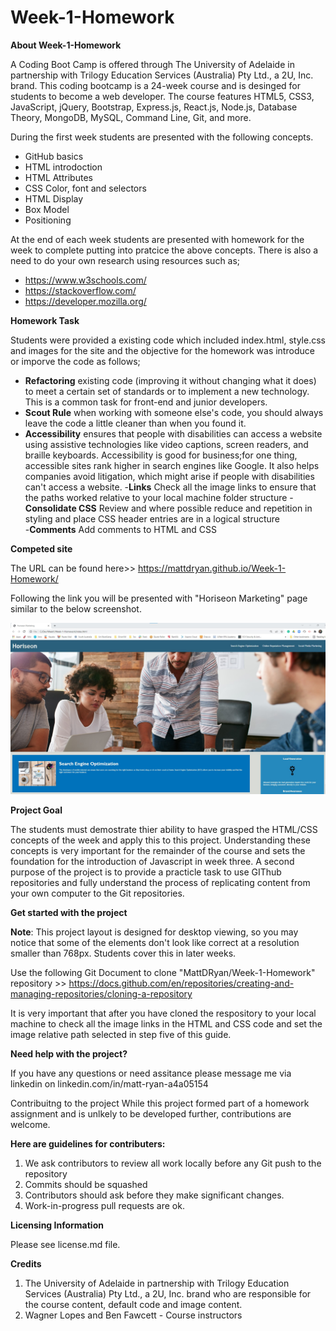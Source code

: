 # Week-1-Homework

**About Week-1-Homework**

A Coding Boot Camp is offered through The University of Adelaide in partnership with Trilogy Education Services (Australia) Pty Ltd., a 2U, Inc. brand. This coding bootcamp is a 24-week course and is desinged for students to become a web developer. The course features HTML5, CSS3, JavaScript, jQuery, Bootstrap, Express.js, React.js, Node.js, Database Theory, MongoDB, MySQL, Command Line, Git, and more.

During the first week students are presented with the following concepts.

- GitHub basics
- HTML introdoction
- HTML Attributes
- CSS Color, font and selectors
- HTML Display 
- Box Model
- Positioning 

At the end of each week students are presented with homework for the week to complete putting into pratcice the above concepts. There is also a need to do your own research using resources such as;

- https://www.w3schools.com/ 
- https://stackoverflow.com/
- https://developer.mozilla.org/

**Homework Task**

Students were provided a existing code which included index.html, style.css and images for the site and the objective for the homework was introduce or imporve the code as follows;

- **Refactoring** existing code (improving it without changing what it does) to meet a certain set of standards or to implement a new technology. This is a common task for front-end and junior developers. 
- **Scout Rule** when working with someone else's code, you should always leave the code a little cleaner than when you found it.
- **Accessibility** ensures that people with disabilities can access a website using assistive technologies like video captions, screen readers, and braille keyboards. Accessibility is good for business;for one thing, accessible sites rank higher in search engines like Google. It also helps companies avoid litigation, which might arise if people with disabilities can't access a website.
-**Links** Check all the image links to ensure that the paths worked relative to your local machine folder structure
-**Consolidate CSS** Review and where possible reduce and repetition in styling and place CSS header entries are in a logical structure  
-**Comments** Add comments to HTML and CSS 

**Competed site**

The URL can be found here>> https://mattdryan.github.io/Week-1-Homework/

Following the link you will be presented with "Horiseon Marketing" page similar to the below screenshot.

<img src="assets/Images/Screenshot.jpg">

**Project Goal**

The students must demostrate thier ability to have grasped the HTML/CSS concepts of the week and apply this to this project. Understanding these concepts is very important for the remainder of the course and sets the foundation for the introduction of Javascript in week three. A second purpose of the project is to provide a practicle task to use GIThub repositories and fully understand the process of replicating content from your own computer to the Git repositories. 

**Get started with the project**

**Note**: This project layout is designed for desktop viewing, so you may notice that some of the elements don't look like correct at a resolution smaller than 768px. Students cover this in later weeks.

Use the following Git Document to clone "MattDRyan/Week-1-Homework"  repository >> https://docs.github.com/en/repositories/creating-and-managing-repositories/cloning-a-repository

It is very important that after you have cloned the respository to your local machine to check all the image links in the HTML and CSS code and set the image relative path selected in step five of this guide. 

 **Need help with the project?**

If you have any questions or need assitance please message me via linkedin on linkedin.com/in/matt-ryan-a4a05154

Contribuitng to the project
While this project formed part of a homework assignment and is unlkely to be developed further, contributions are welcome. 

**Here are guidelines for contributers:**

1) We ask contributors to review all work locally before any Git push to the repository
2) Commits should be squashed
3) Contributors should ask before they make significant changes.
4) Work-in-progress pull requests are ok.

**Licensing Information**

Please see license.md file.

**Credits**
               
1) The University of Adelaide in partnership with Trilogy Education Services (Australia) Pty Ltd., a 2U, Inc. brand who are responsible for the course content, default code and image content.
2) Wagner Lopes and Ben Fawcett  - Course instructors

               




